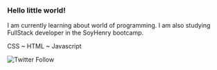 ### Hello little world! 

I am currently learning about world of programming. I am also studying FullStack developer in the SoyHenry bootcamp.

CSS   ~  HTML  ~  Javascript

![Twitter Follow](https://img.shields.io/twitter/follow/Fedelbt?style=social)
